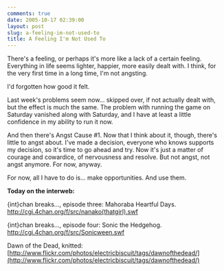 ```yaml
---
comments: true
date: 2005-10-17 02:39:00
layout: post
slug: a-feeling-im-not-used-to
title: A Feeling I'm Not Used To
---
```


There's a feeling, or perhaps it's more like a lack of a certain feeling.  Everything in life seems lighter, happier, more easily dealt with.  I think, for the very first time in a long time, I'm not angsting.  

I'd forgotten how good it felt.  

Last week's problems seem now... skipped over, if not actually dealt with, but the effect is much the same.  The problem with running the game on Saturday vanished along with Saturday, and I have at least a little confidence in my ability to run it now.  

And then there's Angst Cause #1.  Now that I think about it, though, there's little to angst about.  I've made a decision, everyone who knows supports my decision, so it's time to go ahead and try.  Now it's just a matter of courage and cowardice, of nervousness and resolve.  But not angst, not angst anymore.  For now, anyway.  

For now, all I have to do is...  make opportunities.  And use them.  

<b>Today on the interweb:</b>  

{int}chan breaks..., episode three: Mahoraba Heartful Days.  http://cgi.4chan.org/f/src/nanako(thatgirl).swf  

{int}chan breaks..., episode four: Sonic the Hedgehog.  http://cgi.4chan.org/f/src/Sonicween.swf  

Dawn of the Dead, knitted: [http://www.flickr.com/photos/electricbiscuit/tags/dawnofthedead/](http://www.flickr.com/photos/electricbiscuit/tags/dawnofthedead/)
